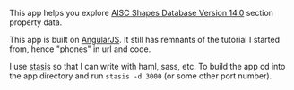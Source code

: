 This app helps you explore [AISC Shapes Database Version 14.0](http://www.aisc.org/content.aspx?id=2868) section property data.

This app is built on [AngularJS](http:angularjs.org).  It still has remnants of the tutorial I started from, hence "phones" in url and code.

I use [stasis](http://stasis.me) so that I can write with haml, sass, etc.  To build the app cd into the app directory and run <code>stasis -d 3000</code> (or some other port number).